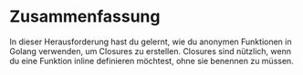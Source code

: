 # Zusammenfassung

In dieser Herausforderung hast du gelernt, wie du anonymen Funktionen in Golang verwenden, um Closures zu erstellen. Closures sind nützlich, wenn du eine Funktion inline definieren möchtest, ohne sie benennen zu müssen.

